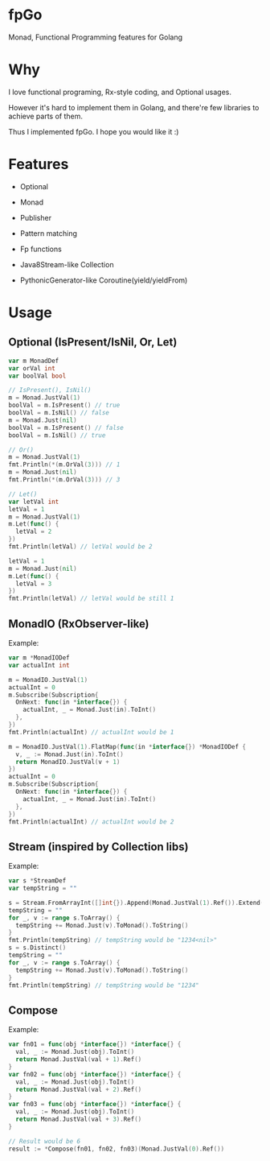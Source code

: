 # fpGo
Monad, Functional Programming features for Golang

# Why

I love functional programing, Rx-style coding, and Optional usages.

However it's hard to implement them in Golang, and there're few libraries to achieve parts of them.

Thus I implemented fpGo. I hope you would like it :)

# Features

* Optional

* Monad

* Publisher



* Pattern matching

* Fp functions



* Java8Stream-like Collection

* PythonicGenerator-like Coroutine(yield/yieldFrom)


# Usage

## Optional (IsPresent/IsNil, Or, Let)

```go
var m MonadDef
var orVal int
var boolVal bool

// IsPresent(), IsNil()
m = Monad.JustVal(1)
boolVal = m.IsPresent() // true
boolVal = m.IsNil() // false
m = Monad.Just(nil)
boolVal = m.IsPresent() // false
boolVal = m.IsNil() // true

// Or()
m = Monad.JustVal(1)
fmt.Println(*(m.OrVal(3))) // 1
m = Monad.Just(nil)
fmt.Println(*(m.OrVal(3))) // 3

// Let()
var letVal int
letVal = 1
m = Monad.JustVal(1)
m.Let(func() {
  letVal = 2
})
fmt.Println(letVal) // letVal would be 2

letVal = 1
m = Monad.Just(nil)
m.Let(func() {
  letVal = 3
})
fmt.Println(letVal) // letVal would be still 1
```

## MonadIO (RxObserver-like)

Example:
```go
var m *MonadIODef
var actualInt int

m = MonadIO.JustVal(1)
actualInt = 0
m.Subscribe(Subscription{
  OnNext: func(in *interface{}) {
    actualInt, _ = Monad.Just(in).ToInt()
  },
})
fmt.Println(actualInt) // actualInt would be 1

m = MonadIO.JustVal(1).FlatMap(func(in *interface{}) *MonadIODef {
  v, _ := Monad.Just(in).ToInt()
  return MonadIO.JustVal(v + 1)
})
actualInt = 0
m.Subscribe(Subscription{
  OnNext: func(in *interface{}) {
    actualInt, _ = Monad.Just(in).ToInt()
  },
})
fmt.Println(actualInt) // actualInt would be 2
```

## Stream (inspired by Collection libs)

Example:
```go
var s *StreamDef
var tempString = ""

s = Stream.FromArrayInt([]int{}).Append(Monad.JustVal(1).Ref()).Extend(Stream.FromArrayInt([]int{2, 3, 4})).Extend(Stream.FromArray([]*interface{}{Monad.Just(nil).Ref()}))
tempString = ""
for _, v := range s.ToArray() {
  tempString += Monad.Just(v).ToMonad().ToString()
}
fmt.Println(tempString) // tempString would be "1234<nil>"
s = s.Distinct()
tempString = ""
for _, v := range s.ToArray() {
  tempString += Monad.Just(v).ToMonad().ToString()
}
fmt.Println(tempString) // tempString would be "1234"
```

## Compose

Example:

```go
var fn01 = func(obj *interface{}) *interface{} {
  val, _ := Monad.Just(obj).ToInt()
  return Monad.JustVal(val + 1).Ref()
}
var fn02 = func(obj *interface{}) *interface{} {
  val, _ := Monad.Just(obj).ToInt()
  return Monad.JustVal(val + 2).Ref()
}
var fn03 = func(obj *interface{}) *interface{} {
  val, _ := Monad.Just(obj).ToInt()
  return Monad.JustVal(val + 3).Ref()
}

// Result would be 6
result := *Compose(fn01, fn02, fn03)(Monad.JustVal(0).Ref())
```
